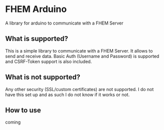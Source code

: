 # FHEM Arduino
A library for arduino to communicate with a FHEM Server

## What is supported?
This is a simple library to communicate with a FHEM Server. It allows to send and receive data. Basic Auth (Username and Password) is supported and CSRF-Token support is also included.

## What is not supported?
Any other security (SSL/custom certificates) are not supported. I do not have this set up and as such I do not know if it works or not.
## How to use
coming
